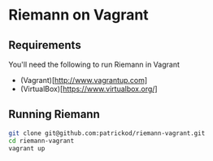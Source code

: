 # Riemann on Vagrant

## Requirements
You'll need the following to run Riemann in Vagrant
  * (Vagrant)[http://www.vagrantup.com]
  * (VirtualBox)[https://www.virtualbox.org/]

## Running Riemann
```bash
git clone git@github.com:patrickod/riemann-vagrant.git
cd riemann-vagrant
vagrant up
```

